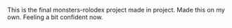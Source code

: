 This is the final monsters-rolodex project made in project.
Made this on my own. Feeling a bit confident now.
